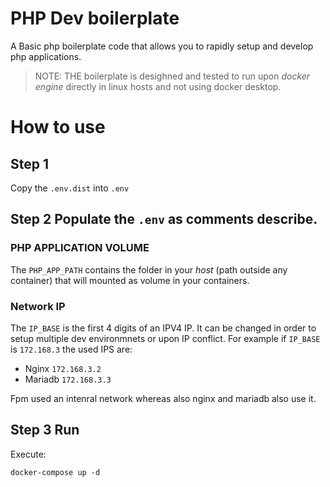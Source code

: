# PHP Dev boilerplate
A Basic php boilerplate code that allows you to rapidly setup and develop php applications.

> NOTE:
> THE boilerplate is desighned and tested to run upon *docker engine* directly in linux hosts and not using docker desktop.

# How to use

## Step 1

Copy the `.env.dist` into `.env`

## Step 2 Populate the `.env` as comments describe.

### PHP APPLICATION VOLUME
The `PHP_APP_PATH` contains the folder in your *host* (path outside any container) that will mounted as volume in your containers.

### Network IP
The `IP_BASE` is the first 4 digits of an IPV4 IP. It can be changed in order to setup multiple dev environmnets or upon IP conflict.
For example if `IP_BASE` is `172.168.3` the used IPS are:

* Nginx `172.168.3.2`
* Mariadb `172.168.3.3`

Fpm used an intenral network whereas also nginx and mariadb also use it.

## Step 3 Run

Execute:

```
docker-compose up -d
```
